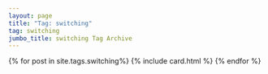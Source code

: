 ```yaml
---
layout: page
title: "Tag: switching"
tag: switching
jumbo_title: switching Tag Archive
---
```


{% for post in site.tags.switching%}
{% include card.html %}
{% endfor %}
